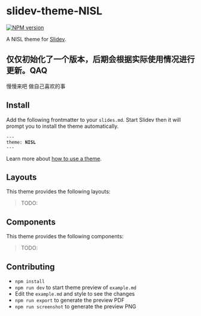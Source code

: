 # slidev-theme-NISL

[![NPM version](https://img.shields.io/npm/v/slidev-theme-nisl?color=3AB9D4&label=)](https://www.npmjs.com/package/slidev-theme-nisl)

A NISL theme for [Slidev](https://github.com/slidevjs/slidev).

仅仅初始化了一个版本，后期会根据实际使用情况进行更新。QAQ 
------------
慢慢来吧  做自己喜欢的事

<!--
  Learn more about how to write a theme:
  https://sli.dev/themes/write-a-theme.html
--->

<!--
  run `npm run dev` to check out the slides for more details of how to start writing a theme
-->

<!--
  Put some screenshots here to demonstrate your theme

  Live demo: [...]
-->

## Install

Add the following frontmatter to your `slides.md`. Start Slidev then it will prompt you to install the theme automatically.

<pre><code>---
theme: <b>NISL</b>
---</code></pre>

Learn more about [how to use a theme](https://sli.dev/themes/use).

## Layouts

This theme provides the following layouts:

> TODO:

## Components

This theme provides the following components:

> TODO:

## Contributing

- `npm install`
- `npm run dev` to start theme preview of `example.md`
- Edit the `example.md` and style to see the changes
- `npm run export` to generate the preview PDF
- `npm run screenshot` to generate the preview PNG
